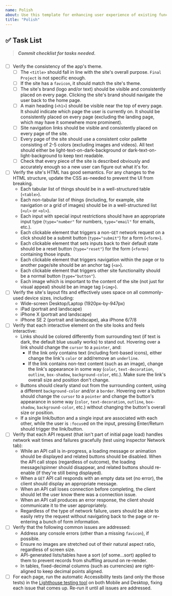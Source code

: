 ```yaml
---
name: Polish
about: Use this template for enhancing user experience of existing functionality.
title: "Polish"
---
```


## ✅ Task List

> ##### Commit checklist for tasks needed.

- [ ] Verify the consistency of the app's theme.
    - [ ] The `<title>` should fall in line with the site's overall purpose. `Final Project` is not specific enough.
    - [ ] If the site has a `favicon`, it should match the site's theme.
    - [ ] The site's brand (logo and/or text) should be visible and consistently placed on every page. Clicking the site's brand should navigate the user back to the home page.
    - [ ] A main heading (`<h1>`) should be visible near the top of every page. It should indicate which page the user is currently on. It should be consistently placed on every page (excluding the landing page, which may have it somewhere more prominent).
    - [ ] Site navigation links should be visible and consistently placed on every page of the site.
    - [ ] Every page of the site should use a consistent color pallette consisting of 2-5 colors (excluding images and videos). All text should either be light-text-on-dark-background or dark-text-on-light-background to keep text readable.
    - [ ] Check that every piece of the site is described obviously and accurately enough so a new user can figure out what it's for.
- [ ] Verify the site's HTML has good semantics. For any changes to the HTML structure, update the CSS as-needed to prevent the UI from breaking.
    - Each tabular list of things should be in a well-structured table (`<table>`).
    - Each non-tabular list of things (including, for example, site navigation or a grid of images) should be in a well-structured list (`<ul>` or `<ol>`).
    - Each input with special input restrictions should have an appropriate input type (`type="number"` for numbers, `type="email"` for emails, etc.).
    - Each clickable element that triggers a non-`GET` network request on a click should be a submit button (`type="submit"`) for a form (`<form>`).
    - Each clickable element that sets inputs back to their default state should be a reset button (`type="reset"`) for the form (`<form>`) containing those inputs.
    - Each clickable element that triggers navigation within the page or to another page/site should be an anchor tag (`<a>`).
    - Each clickable element that triggers other site functionality should be a normal button (`type="button"`).
    - Each image which is important to the content of the site (not just for visual appeal) should be an image tag (`<img>`).
- [ ] Verify the site's layout fits and effectively uses space on all commonly-used device sizes, including:
    - Wide-screen Desktop/Laptop (1920px-by-947px)
    - iPad (portrait and landscape)
    - iPhone X (portrait and landscape)
    - iPhone SE 2 (portrait and landscape), aka iPhone 6/7/8
- [ ] Verify that each interactive element on the site looks and feels interactive:
    - Links should be colored differently from surrounding text (if text is dark, the default blue usually works) to stand out. Hovering over a link should change the `cursor` to a `pointer`, and:
        - If the link only contains text (including font-based icons), either change the link's `color` or add/remove an `underline`.
        - If the link contains non-text content (such as an image), change the link's appearance in some way (`color`, `text-decoration`, `outline`, `box-shadow`, `background-color`, etc.). Make sure the link's overall size and position don't change.
    - Buttons should clearly stand out from the surrounding content, using a different `background-color` and/or a `border`. Hovering over a button should change the `cursor` to a `pointer` and change the button's appearance in some way (`color`, `text-decoration`, `outline`, `box-shadow`, `background-color`, etc.) without changing the button's overall size or position.
    - If a single link/button and a single input are associated with each other, while the user is `:focus`ed on the input, pressing Enter/Return should trigger the link/button.
- [ ] Verify that each API request (that isn't part of initial page load) handles network wait times and failures gracefully (test using inspector Network tab):
    - While an API call is in-progress, a loading message or animation should be displayed and related buttons should be disabled. When the API call stops (regardless of outcome), the loading message/spinner should disappear, and related buttons should re-enable (if they're still being displayed).
    - When a `GET` API call responds with an empty data set (no error), the client should display an appropriate message.
    - When an API call loses connection before completing, the client should let the user know there was a connection issue.
    - When an API call produces an error response, the client should communicate it to the user appropriately.
    - Regardless of the type of network failure, users should be able to easily retry the request without navigating back to the page or re-entering a bunch of form information.
- [ ] Verify that the following common issues are addressed:
    - Address any console errors (other than a missing `favicon`), if possible.
    - Ensure no images are stretched out of their natural aspect ratio, regardless of screen size.
    - API-generated lists/tables have a sort (of some...sort) applied to them to prevent records from shuffling around on re-render.
    - In tables, fixed-decimal columns (such as currencies) are right-aligned to keep decimal points aligned.
- [ ] For each page, run the automatic Accessibility tests (and only the those tests) in the [Lighthouse testing tool](https://developers.google.com/web/tools/lighthouse#devtools) on both Mobile and Desktop, fixing each issue that comes up. Re-run it until all issues are addressed.
